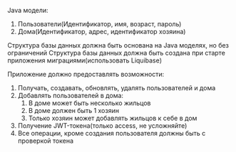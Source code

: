 
Java модели:
1. Пользователи(Идентификатор, имя, возраст, пароль)
2. Дома(Идентификатор, адрес, идентификатор хозяина)

Структура базы данных должна быть основана на Java моделях, но без ограничений
Структура базы данных должна быть создана при старте приложения миграциями(использовать Liquibase)

Приложение должно предоставлять возможности:
1. Получать, создавать, обновлять, удалять пользователей и дома
2. Добавлять пользователей в дома:
   1. В доме может быть несколько жильцов
   2. В доме должен быть 1 хозяин
   3. Только хозяин может добавлять жильцов к себе в дом
3. Получение JWT-токена(только access, не усложняйте)
4. Все операции, кроме создания пользователя должны быть с проверкой токена
